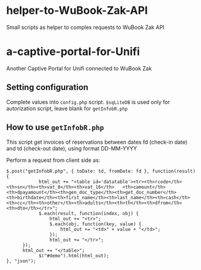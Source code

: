 # helper-to-WuBook-Zak-API
Small scripts as helper to complex requests to WuBook Zak API

# a-captive-portal-for-Unifi
Another Captive Portal for Unifi connected to WuBook Zak

## Setting configuration

Complete values into `config.php` script. `$sqLiteDB` is used only for autorization script, leave blank for `getInfobR.php`

## How to use `getInfobR.php`
This script get invoices of reservations between dates fd (check-in date) and td (check-out date), using format DD-MM-YYYY

Perform a request from client side as:
```
$.post("getInfobR.php", { toDate: td, fromDate: fd }, function(result){
			html_out += "<table id='datatable'><tr><th>rcode</th><th>sn</th><th>vat_8</th><th>vat_16</th>	<th>camount</th><th>dpayamount</th><th>gen_doc_type</th><th>get_doc_number</th><th>birthdate</th><th>first_name</th><th>last_name</th><th>cash</th><th>cc</th><th>other</th><th>adults</th><th>th</th><th>dfrom</th><th>dto</th></tr>";
			$.each(result, function(index, obj) {
				html_out += "<tr>";
				$.each(obj, function(key, value) {
					html_out += "<td>" + value + "</td>";
				});
				html_out += "</tr>";
      });
      html_out += "</table>";
			$("#demo").html(html_out);
}, "json");
```
